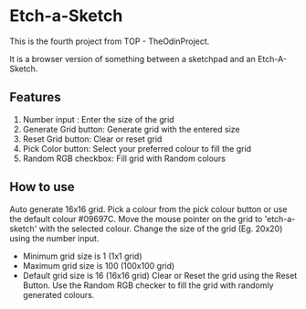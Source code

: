 # Etch-a-Sketch
This is the fourth project from TOP - TheOdinProject.

It is a browser version of something between a sketchpad and an Etch-A-Sketch.

## Features
1. Number input : Enter the size of the grid
2. Generate Grid button: Generate grid with the entered size
3. Reset Grid button: Clear or reset grid
4. Pick Color button: Select your preferred colour to fill the grid
5. Random RGB checkbox: Fill grid with Random colours
   
## How to use
Auto generate 16x16 grid.
Pick a colour from the pick colour button or use the default colour #09697C.
Move the mouse pointer on the grid to 'etch-a-sketch' with the selected colour.
Change the size of the grid (Eg. 20x20) using the number input.
  - Minimum grid size is 1 (1x1 grid)
  - Maximum grid size is 100 (100x100 grid)
  - Default grid size is 16 (16x16 grid)
Clear or Reset the grid using the Reset Button.
Use the Random RGB checker to fill the grid with randomly generated colours.

